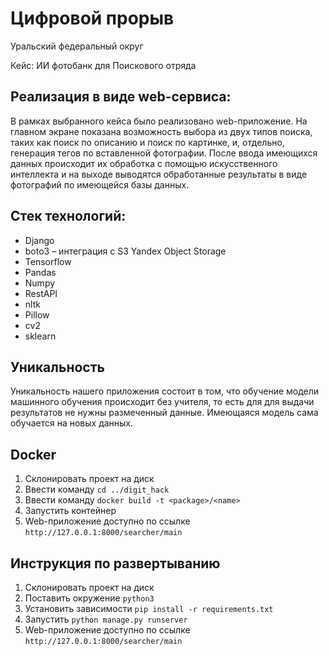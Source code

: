 # Цифровой прорыв
 
Уральский федеральный округ

Кейс: ИИ фотобанк для Поискового отряда


## Реализация в виде web-сервиса:

В рамках выбранного кейса было реализовано web-приложение. На главном экране показана возможность выбора из двух типов поиска, таких как поиск по описанию и поиск по картинке, и, отдельно, генерация тегов по вставленной фотографии. После ввода имеющихся данных происходит их обработка с помощью искусственного интеллекта и на выходе выводятся обработанные результаты в виде фотографий по имеющейся базы данных.

## Стек технологий:

* Django
* boto3 – интеграция с S3 Yandex Object Storage
* Tensorflow
* Pandas
* Numpy
* RestAPI
* nltk
* Pillow
* cv2
* sklearn

## Уникальность
Уникальность нашего приложения состоит в том, что обучение модели машинного обучения происходит без учителя, то есть для для выдачи результатов не нужны размеченный данные. Имеющаяся модель сама обучается на новых данных.

## Docker
1. Склонировать проект на диск
2. Ввести команду `cd ../digit_hack`
3. Ввести команду `docker build -t <package>/<name>`
4. Запустить контейнер
5. Web-приложение доступно по ссылке `http://127.0.0.1:8000/searcher/main`

## Инструкция по развертыванию
1. Склонировать проект на диск
2. Поставить окружение `python3`
3. Установить зависимости `pip install -r requirements.txt`
4. Запустить `python manage.py runserver`
5. Web-приложение доступно по ссылке `http://127.0.0.1:8000/searcher/main`
